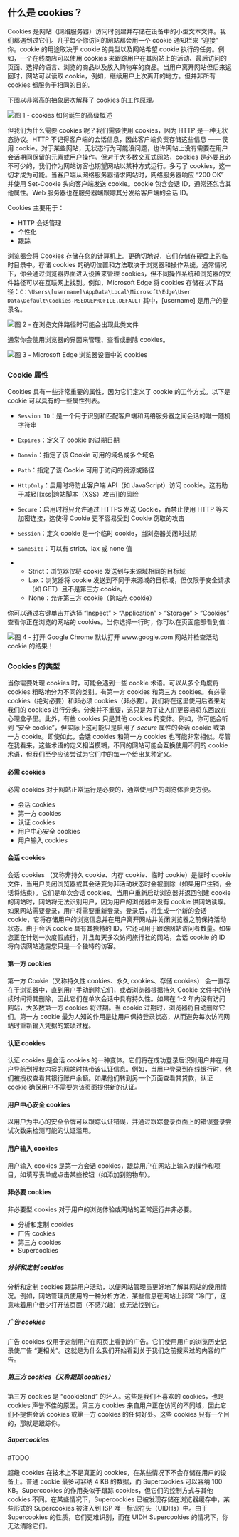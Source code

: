 ## 什么是 cookies？

Cookies 是网站（网络服务器）访问时创建并存储在设备中的小型文本文件。我们都遇到过它们。几乎每个你访问的网站都会用一个 cookie 通知栏来 “迎接” 你。cookie 的用途取决于 cookie 的类型以及网站希望 cookie 执行的任务。例如，一个在线商店可以使用 cookies 来跟踪用户在其网站上的活动、最后访问的页面、选择的语言、浏览的商品以及放入购物车的商品。当用户离开网站但后来返回时，网站可以读取 cookie，例如，继续用户上次离开的地方。但并非所有 cookies 都服务于相同的目的。

下图以非常高的抽象层次解释了 cookies 的工作原理。

![图 1 - cookies 如何诞生的高级概述](cookies/cookies.png)

但我们为什么需要 cookies 呢？我们需要使用 cookies，因为 HTTP 是一种无状态协议。HTTP 不记得客户端的会话信息，因此客户端负责存储这些信息 —— 使用 cookie。对于某些网站，无状态行为可能没问题，也许网站上没有需要在用户会话期间保留的元素或用户操作。但对于大多数交互式网站，cookies 是必要且必不可少的，我们作为网站访客也期望网站以某种方式运行。多亏了 cookies，这一切才成为可能。当客户端从网络服务器请求网站时，网络服务器响应 “200 OK” 并使用 Set-Cookie 头向客户端发送 cookie。cookie 包含会话 ID，通常还包含其他属性。Web 服务器也在服务器端跟踪其分发给客户端的会话 ID。

Cookies 主要用于：

- HTTP 会话管理
- 个性化
- 跟踪

浏览器会将 Cookies 存储在您的计算机上。更确切地说，它们存储在硬盘上的临时目录中。存储 cookies 的确切位置和方法取决于浏览器和操作系统。通常情况下，你会通过浏览器界面进入设置来管理 cookies，但不同操作系统和浏览器的文件路径可以在互联网上找到。例如，Microsoft Edge 将 cookies 存储在以下路径：`C：\Users\[username]\AppData\Local\Microsoft\Edge\User Data\Default\Cookies-MSEDGEPROFILE.DEFAULT` 其中，[username] 是用户的登录名。

![图 2 - 在浏览文件路径时可能会出现此类文件](cookies/cookie-path.webp)

通常你会使用浏览器的界面来管理、查看或删除 cookies。

![图 3 - Microsoft Edge 浏览器设置中的 cookies](cookies/cookie-manage.webp)

### Cookie 属性

Cookies 具有一些非常重要的属性，因为它们定义了 cookie 的工作方式。以下是 cookie 可以具有的一些属性列表。

- `Session ID`：是一个用于识别和匹配客户端和网络服务器之间会话的唯一随机字符串

- `Expires`：定义了 cookie 的过期日期

- `Domain`：指定了该 Cookie 可用的域名或多个域名

- `Path`：指定了该 Cookie 可用于访问的资源或路径

- `HttpOnly`：启用时将防止客户端 API（如 JavaScript）访问 cookie。这有助于减轻[[xss|跨站脚本（XSS）攻击]]的风险

- `Secure`：启用时将只允许通过 HTTPS 发送 Cookie，而禁止使用 HTTP 等未加密连接，这使得 Cookie 更不容易受到 Cookie 窃取的攻击

- `Session`：定义 cookie 是一个临时 cookie，当浏览器关闭时过期

- `SameSite`：可以有 strict、lax 或 none 值

- - Strict：浏览器仅将 cookie 发送到与来源域相同的目标域
  - Lax：浏览器将 cookie 发送到不同于来源域的目标域，但仅限于安全请求（如 GET）且不是第三方 cookie。
  - None：允许第三方 cookie（跨站点 cookie）

你可以通过右键单击并选择 “Inspect” > “Application” > “Storage” > “Cookies” 查看你正在浏览的网站的 cookies。当你选择一行时，你可以在页面底部看到值：

![图 4 - 打开 Google Chrome 默认打开 www.google.com 网站并检查活动 cookie 的结果！](cookies/google-cookie.webp)

### Cookies 的类型

当你需要处理 cookies 时，可能会遇到一些 cookie 术语。可以从多个角度将 cookies 粗略地分为不同的类别。有第一方 cookies 和第三方 cookies。有必需 cookies（绝对必要）和非必须 cookies（非必要）。我们将在这里使用后者来对我们的 cookies 进行分类。分类并不重要，这只是为了让人们更容易将东西放在心理盒子里。此外，有些 cookies 只是其他 cookies 的变体。例如，你可能会听到 “安全 cookie”，但实际上这可能只是启用了 _secure_ 属性的会话 cookie 或第一方 cookie。即使如此，会话 cookies 和第一方 cookies 也可能非常相似。尽管在我看来，这些术语的定义相当模糊，不同的网站可能会互换使用不同的 cookie 术语，但我们至少应该尝试为它们中的每一个给出某种定义。

#### 必需 cookies

必需 cookies 对于网站正常运行是必要的，通常使用户的浏览体验更方便。

- 会话 cookies
- 第一方 cookies
- 认证 cookies
- 用户中心安全 cookies
- 用户输入 cookies

#### 会话 cookies

会话 cookies （又称非持久 cookie、内存 cookie、临时 cookie）是临时 cookie 文件，当用户关闭浏览器或其会话变为非活动状态时会被删除（如果用户注销，会话将结束）。它们是单次会话 cookies。当用户重新启动浏览器并返回创建 cookie 的网站时，网站将无法识别用户，因为用户的浏览器中没有 cookie 供网站读取。如果网站需要登录，用户将需要重新登录。登录后，将生成一个新的会话 cookie，它将存储用户的浏览信息并在用户离开网站并关闭浏览器之前保持活动状态。由于会话 cookie 具有其独特的 ID，它还可用于跟踪网站访问者数量。如果您正在计划一次度假旅行，并且每天多次访问旅行社的网站，会话 cookie 的 ID 将向该网站透露您只是一个独特的访客。

#### 第一方 cookies

第一方 Cookie（又称持久性 cookies、永久 cookies、存储 cookies） 会一直存在于浏览器中，直到用户手动删除它们，或者浏览器根据持久 Cookie 文件中的持续时间将其删除，因此它们在单次会话中具有持久性。如果在 1-2 年内没有访问网站，大多数第一方 cookies 将过期。当 cookie 过期时，浏览器将自动删除它们。第一方 cookie 最为人知的作用是让用户保持登录状态，从而避免每次访问网站时重新输入凭据的繁琐过程。

#### 认证 cookies

认证 cookies 是会话 cookies 的一种变体。它们将在成功登录后识别用户并在用户导航到授权内容的网站时携带该认证信息。例如，当用户登录到在线银行时，他们被授权查看其银行账户余额。如果他们转到另一个页面查看其贷款，认证 cookie 确保用户不需要为该页面提供新的认证。

#### 用户中心安全 cookies

以用户为中心的安全令牌可以跟踪认证错误，并通过跟踪登录页面上的错误登录尝试次数来检测可能的认证滥用。

#### 用户输入 cookies

用户输入 cookies 是第一方会话 cookies，跟踪用户在网站上输入的操作和项目，如填写表单或点击某些按钮（如添加到购物车）。

#### 非必要 cookies

非必要型 cookies 对于用户的浏览体验或网站的正常运行并非必要。

- 分析和定制 cookies
- 广告 cookies
- 第三方 cookies
- Supercookies

##### 分析和定制 cookies

分析和定制 cookies 跟踪用户活动，以便网站管理员更好地了解其网站的使用情况。例如，网站管理员使用的一种分析方法，某些信息在网站上非常 “冷门”，这意味着用户很少打开该页面（不感兴趣）或无法找到它。

##### 广告 cookies

广告 cookies 仅用于定制用户在网页上看到的广告。它们使用用户的浏览历史记录使广告 “更相关”。这就是为什么我们开始看到关于我们之前搜索过的内容的广告。

##### 第三方 cookies（又称跟踪 cookies）

第三方 cookies 是 “cookieland” 的坏人。这些是我们不喜欢的 cookies，也是 cookies 声誉不佳的原因。第三方 cookies 来自用户正在访问的不同域，因此它们不提供会话 cookies 或第一方 cookies 的任何好处。这些 cookies 只有一个目的，那就是跟踪你。

##### Supercookies

#TODO

超级 cookies 在技术上不是真正的 cookies，在某些情况下不会存储在用户的设备上。普通 cookie 最多可容纳 4 KB 的数据，而 Supercookies 可以容纳 100 KB。Supercookies 的作用类似于跟踪 cookies，但它们的控制方式与其他 cookies 不同。在某些情况下，Supercookies 已被发现存储在浏览器缓存中，某些形式的 Supercookies 被注入到 ISP 唯一标识符头（UIDHs）中。由于 Supercookies 的性质，它们更难识别，而在 UIDH Supercookies 的情况下，你无法清除它们。
